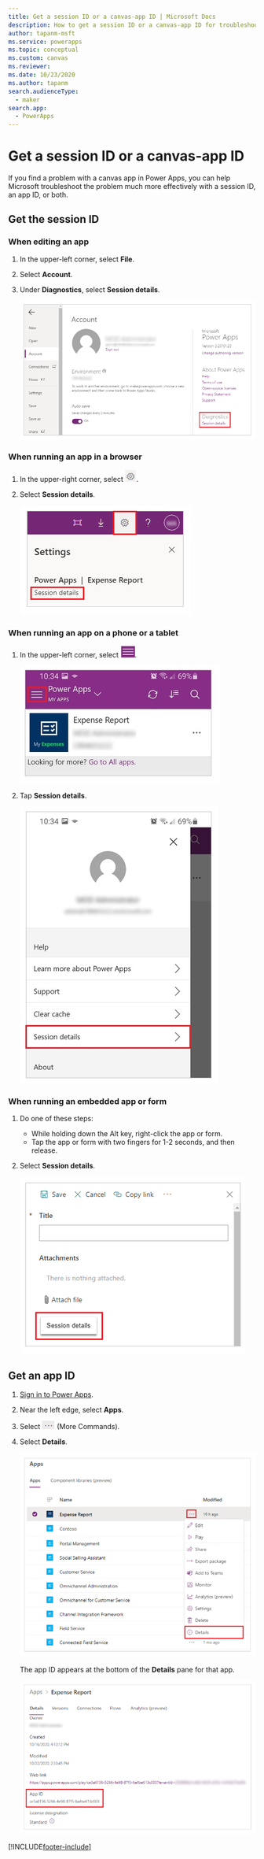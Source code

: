 ```yaml
---
title: Get a session ID or a canvas-app ID | Microsoft Docs
description: How to get a session ID or a canvas-app ID for troubleshooting in Power Apps
author: tapanm-msft
ms.service: powerapps
ms.topic: conceptual
ms.custom: canvas
ms.reviewer: 
ms.date: 10/23/2020
ms.author: tapanm
search.audienceType: 
  - maker
search.app: 
  - PowerApps
---
```

# Get a session ID or a canvas-app ID

If you find a problem with a canvas app in Power Apps, you can help Microsoft troubleshoot the problem much more effectively with a session ID, an app ID, or both.

## Get the session ID

### When editing an app

1. In the upper-left corner, select **File**.

1. Select **Account**.

1. Under **Diagnostics**, select **Session details**.

    ![Get a session ID from Power Apps Studio](media/get-sessionid/studio.png "Get a session ID from Power Apps Studio")

### When running an app in a browser

1. In the upper-right corner, select ![Gear icon](media/get-sessionid/gear-icon.png "Gear icon").

1. Select **Session details**.

    ![Get a session ID from a browser](media/get-sessionid/browser.png "Get a session ID from a browser")

### When running an app on a phone or a tablet

1. In the upper-left corner, select ![App settings from top-left](media/get-sessionid/mobile-icon.png "App settings from top-left").

    ![App settings from top-left - on mobile screen](media/get-sessionid/mobile-2.png "App settings from top-left - on mobile screen")

1. Tap **Session details**.

    ![Get a session ID from a phone or a tablet](media/get-sessionid/mobile.png "Get a session ID from a phone or a tablet")

### When running an embedded app or form

1. Do one of these steps:

    - While holding down the Alt key, right-click the app or form.
    - Tap the app or form with two fingers for 1-2 seconds, and then release.

1. Select **Session details**.

    ![Get a session ID from an embedded app](media/get-sessionid/embedded.png "Get a session ID from an embedded app")

## Get an app ID

1. [Sign in to Power Apps](https://powerapps.microsoft.com).

1. Near the left edge, select **Apps**.

1. Select ![Ellipsis - More Commands option](media/get-sessionid/ellipsis.png "Ellipsis - More Commands option") (More Commands).

1. Select **Details**.

    ![Go to app details](./media/get-sessionid/details.png "Go to app details")

    The app ID appears at the bottom of the **Details** pane for that app.

    ![Copy app ID from details](./media/get-sessionid/app-id.png "Copy app ID from details")


[!INCLUDE[footer-include](../../includes/footer-banner.md)]